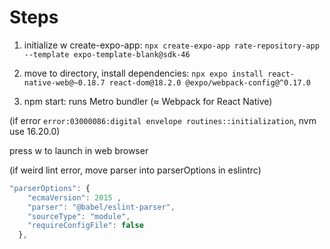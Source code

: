 
# Steps
1. initialize w create-expo-app:
`npx create-expo-app rate-repository-app --template expo-template-blank@sdk-46`

2. move to directory, install dependencies:
`npx expo install react-native-web@~0.18.7 react-dom@18.2.0 @expo/webpack-config@^0.17.0`

3. npm start: runs Metro bundler (≈ Webpack for React Native)

(if error `error:03000086:digital envelope routines::initialization`, nvm use 16.20.0)

press w to launch in web browser

(if weird lint error, move parser into parserOptions in eslintrc)
```js
"parserOptions": {
    "ecmaVersion": 2015 ,
    "parser": "@babel/eslint-parser",
    "sourceType": "module",
    "requireConfigFile": false
  },
```